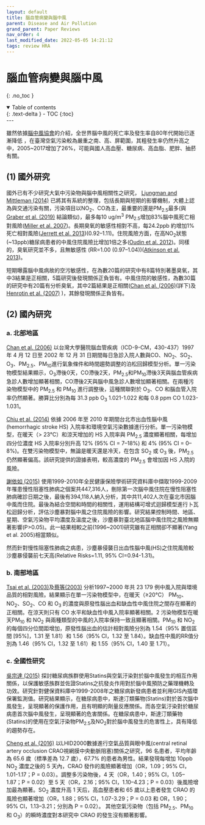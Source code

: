 ```yaml
---
layout: default
title: 腦血管病變與腦中風
parent: Disease and Air Pollution
grand_parent: Paper Reviews
nav_order: 4
last_modified_date: 2022-05-05 14:21:12
tags: review HRA
---
```


#	腦血管病變與腦中風
{: .no_toc }

<details open markdown="block">
  <summary>
    Table of contents
  </summary>
  {: .text-delta }
- TOC
{:toc}
</details>
---

雖然依據[腦中風協會][87]的介紹，全世界腦中風的死亡率及發生率自80年代開始已逐漸降低 ，在臺灣空氣污染較為嚴重之南、高、屏範圍，其粗發生率仍然升高之中，2005~2017增加了26%，可能與國人高血壓、糖尿病、高血脂、肥胖、抽菸有關。
## (1)	國外研究
國外已有不少研究大氣中污染物與腦中風相關性之研究， [Ljungman and Mittleman (2014)][88] 已將其有系統的整理，包括長期與短期的影響機制，大體上認為與交通污染有關，污染項目以NO<sub>2</sub>、CO為主，最重要的還是PM<sub>2.5</sub>最多(與[Graber et al. (2019)][89] 結論類似)，最多每10 ug/m<sup>3</sup> PM<sub>2.5</sub>增加83%腦中風死亡相對風險([Miller et al. 2007][90])。長期臭氧的敏感性相對不高，每24.2ppb 約增加1%死亡相對風險([Jerrett et al. 2013][91])(0.92–1.11)。住院風險方面，在高NO<sub>2</sub>狀態(~13ppb)糖尿病患者的中風住院風險比增加1倍之多([Oudin et al. 2012][92])。同樣的，臭氧研究並不多，且無敏感性 (RR=1.00 (0.97–1.04))([Atkinson et al. 2013][93])。

短期曝露腦中風病故的空污敏感性，在為數20篇的研究中有8篇特別著墨臭氧，其中3結果是正相關，5篇研究後發現關係正負皆有。中風住院的敏感性，為數30篇的研究中有20篇有分析臭氧，其中2篇結果是正相關([Chan et al. (2006)][95](詳下)及[Henrotin et al. (2007)][94] )，其餘發現關係正負皆有。
## (2)	國內研究
### a.	北部地區
[Chan et al. (2006)][95]  以台灣大學醫院腦血管疾病（ICD-9-CM，430-437）1997 年 4 月 12 日至 2002 年 12 月 31 日期間每日急診入院人數與CO、NO<sub>2</sub>、SO<sub>2</sub>、O<sub>3</sub>、PM<sub>2.5</sub>、PM<sub>10</sub>進行氣象條件和時間趨勢調整的泊松回歸模型分析。單一污染物模型結果顯示，O<sub>3</sub>滯後0天，CO滯後2天，PM<sub>2.5</sub>和PM<sub>10</sub>滯後3天與腦血管疾病急診人數增加顯著相關，CO滯後2天與腦中風急診人數增加顯著相關。在兩種污染物模型中的 PM<sub>2.5</sub> 和 PM<sub>10</sub> 進行調整後，這種關聯對於 O<sub>3</sub>、CO 和腦血管入院率仍然顯著。勝算比分別為每 31.3 ppb O<sub>3</sub> 1.021-1.022 和每 0.8 ppm CO 1.023-1.031。

[Chiu et al. (2014)][96] 依據 2006 年至 2010 年期間台北市出血性腦中風(hemorrhagic stroke HS) 入院率和環境空氣污染數據進行分析。單一污染物模型，在暖天（> 23°C）和涼天增加的 HS 入院率與 PM<sub>2.5</sub> 濃度顯著相關，每增加四分位濃度 HS 入院率分別升高 12% (95% CI = 7–18%) 和 4% (95% CI = 0–8%)。在雙污染物模型中，無論是暖天還是冷天，在包含 SO<sub>2</sub> 或 O<sub>3</sub> 後，PM<sub>2.5</sub> 仍然顯著偏高。該研究提供的證據表明，較高濃度的 PM<sub>2.5</sub> 會增加因 HS 入院的風險。

[謝依如 (2015)][97] 使用1999-2010年全民健康保險學術研究資料庫中擷取1999-2009年罹患慢性阻塞性肺病之個案共447,316人，刪除第一次腦中風住院在慢性阻塞性肺病確診日期之後，最後有394,118人納入分析，其中共11,402人次在臺北市因腦中風而住院。最後為結合空間和時間的相關性，運用結構可增式迴歸模型進行卜瓦松迴歸分析，評估沙塵暴對腦中風之住院風險的影響。研究結果控制時間、地區、星期、空氣污染物平均濃度及溫度之後，沙塵暴對臺北地區腦中風住院之風險無顯著影響(P>0.05)。此一結果相較之前(1996~2001)研究雖有正相關卻不顯著(Yang et al. 2005)相當類似。

然而針對慢性阻塞性肺病之病患，沙塵暴侵襲日出血性腦中風(HS)之住院風險較沙塵暴侵襲前七天高(Relative Risks=1.11, 95% CI=0.94-1.31)。
### b.	南部地區
[Tsai et al. (2003)][98]及[蔡等(2003)][99]  分析1997~2000 年共 23 179 例中風入院與環境品質的相對風險。結果顯示在單一污染物模型中，在暖天（≥20°C） PM<sub>10</sub>、NO<sub>2</sub>、SO<sub>2</sub>、CO 和 O<sub>3</sub> 的濃度與原發性腦出血和缺血性中風住院之間存在顯著的正相關。在涼天則只有 CO 水平和缺血性中風入院率顯著相關。2 污染物模型在暖天PM<sub>10</sub> 和 NO<sub>2</sub> 與兩種類型的中風的入院率保持一致且顯著相關。PM<sub>10</sub> 和 NO<sub>2</sub> 的每個四分位間距增加，原發性腦出血的估計相對風險分別為 1.54（95% 置信區間 [95%]，1.31 至 1.81）和 1.56（95% CI，1.32 至 1.84）。缺血性中風的RR值分別為 1.46（95% CI，1.32 至 1.61）和 1.55（95% CI，1.40 至 1.71）。
### c.	全國性研究
[吳宗達 (2015)][100] 探討糖尿病族群使用Statins與空氣汙染對於腦中風發生的相互作用關係，以保護敏感族群並佐證Statins之抗發炎作用對於腦中風預防之藥理機轉及功效。研究針對健保資料庫中1999-2008年之糖尿病新發病患者並利用GIS內插環保署監測值。研究結果顯示，在糖尿病患中，斯達汀類藥物(Statins)對於首次腦中風發生，呈現顯著的保護作用，且有明顯的劑量反應關係。而各空氣汙染對於糖尿病患首次腦中風發生，呈現顯著的危害關係。在糖尿病患中，斯達汀類藥物(Statins)的使用在空氣汙染物PM<sub>2.5</sub>及NO<sub>2</sub>對於腦中風發生的危害性上，具有降低的趨勢存在。

[Cheng et al. (2016)][101] 以LHID2000數據進行空氣品質與眼中風(central retinal artery occlusion CRAO視網膜中央動脈阻塞)關係之研究，96 名患者，平均年齡為 65.6 歲（標準差為 12.7 歲），67.7% 的患者為男性。結果發現每增加 10ppb NO<sub>2</sub> 濃度之後的 5 天內，CRAO 發作的風險顯著增加（OR，1.09；95% CI，1.01-1.17；P = 0.03）。調整多污染物後，4 天（OR，1.40；95% CI，1.05–1.87；P = 0.02）至 5 天（OR，2.16；95% CI，1.10–4.23；P = 0.03）後風險增加最為顯著。SO<sub>2</sub> 濃度升高 1 天后，高血壓患者和 65 歲以上患者發生 CRAO 的風險也顯著增加（OR，1.88；95% CI，1.07-3.29；P = 0.03 和 OR，1.90；95% CI，1.13–3.21；分別為 P = 0.02）。 其他空氣污染物（包括 PM<sub>2.5</sub>、PM<sub>10</sub> 和 O<sub>3</sub>）的瞬時濃度對本研究中 CRAO 的發生沒有顯著影響。


[87]: <http://www.stroke.org.tw/GoWeb2/include/index.php?Page=5-1&paper02=4156067525bc96c3a9ee9b> "邱弘毅 (2018). 腦中風之現況與流行病學特徵、台灣腦中風學會. Available at stroke.org.tw (Accessed 15 July 2021)."
[88]: <https://www.ahajournals.org/doi/full/10.1161/STROKEAHA.114.003130> " Ljungman, P.L. and Mittleman, M.A. (2014). Ambient Air Pollution and Stroke. Stroke 45 (12):3734–3741. doi:10.1161/STROKEAHA.114.003130."
[89]: <https://www.sciencedirect.com/science/article/pii/S0035378718309767> " Graber, M., Mohr, S., Baptiste, L., Duloquin, G., Blanc-Labarre, C., Mariet, A.S., Giroud, M., and Béjot, Y. (2019). Air pollution and stroke. A new modifiable risk factor is in the air. Revue Neurologique 175 (10):619–624. doi:10.1016/j.neurol.2019.03.003."
[90]: <https://www.nejm.org/doi/full/10.1056/nejmoa054409> " Miller, K.A., Siscovick, D.S., Sheppard, L., Shepherd, K., Sullivan, J.H., Anderson, G.L., and Kaufman, J.D. (2007). Long-term exposure to air pollution and incidence of cardiovascular events in women. N Engl J Med 356 (5):447–458. doi:10.1056/NEJMoa054409."
[91]: <https://pubmed.ncbi.nlm.nih.gov/23805824/> " Jerrett, M., Burnett, R.T., Beckerman, B.S., Turner, M.C., Krewski, D., Thurston, G., Martin, R.V., van Donkelaar, A., Hughes, E., Shi, Y., Gapstur, S.M., Thun, M.J., and Pope, C.A. (2013). Spatial analysis of air pollution and mortality in California. Am J Respir Crit Care Med 188 (5):593–599. doi:10.1164/rccm.201303-0609OC."
[92]: <https://www.karger.com/Article/Abstract/322600> " Oudin, A., Strömberg, U., Jakobsson, K., Stroh, E., Lindgren, A.G., Norrving, B., Pessah-Rasmussen, H., Engström, G., and Björk, J. (2011). Hospital admissions for ischemic stroke: does long-term exposure to air pollution interact with major risk factors? Cerebrovasc Dis 31 (3):284–293. doi:10.1159/000322600."
[93]: <https://pubmed.ncbi.nlm.nih.gov/23222514/> " Atkinson, R.W., Carey, I.M., Kent, A.J., van Staa, T.P., Anderson, H.R., and Cook, D.G. (2013). Long-term exposure to outdoor air pollution and incidence of cardiovascular diseases. Epidemiology 24 (1):44–53. doi:10.1097/EDE.0b013e318276ccb8."
[94]: <https://oem.bmj.com/content/64/7/439> " Henrotin, J.B., Besancenot, J.P., Bejot, Y., and Giroud, M. (2007). Short-term effects of ozone air pollution on ischaemic stroke occurrence: a case-crossover analysis from a 10-year population-based study in Dijon, France. Occup Environ Med 64 (7):439–445. doi:10.1136/oem.2006.029306."
[95]: <https://doi.org/10.1093/eurheartj/ehi835> " Chan, C.-C., Chuang, K.-J., Chien, L.-C., Chen, W.-J., and Chang, W.-T. (2006). Urban air pollution and emergency admissions for cerebrovascular diseases in Taipei, Taiwan. European Heart Journal 27 (10):1238–1244. doi:10.1093/eurheartj/ehi835."
[96]: <https://doi.org/10.1080/15287394.2014.926801> " Chiu, H.-F., Chang, C.-C., and Yang, C.-Y. (2014). Relationship Between Hemorrhagic Stroke Hospitalization and Exposure to Fine Particulate Air Pollution in Taipei, Taiwan. Journal of Toxicology and Environmental Health, Part A 77 (19):1154–1163. doi:10.1080/15287394.2014.926801."
[97]: <http://140.131.94.7/retrieve/5450/103NTCN0711014-001.pdf> " 謝依如 (2015). 沙塵暴對臺北地區腦中風住院之影響. 國立台北護理健康大學健康事業管理研究所, 臺北."
[98]: <https://www.ahajournals.org/doi/full/10.1161/01.STR.0000095564.33543.64> " Tsai, S.-S., Goggins, W.B., Chiu, H.-F., and Yang, C.-Y. (2003). Evidence for an Association Between Air Pollution and Daily Stroke Admissions in Kaohsiung, Taiwan. Stroke 34 (11):2612–2616. doi:10.1161/01.STR.0000095564.33543.64."
[99]: <https://hdl.handle.net/11296/4fj9tz> "蔡尚學 (2003). 台灣地區室外空氣污染對健康效應之研究(PhD Thesis) 醫學研究所. 高雄醫學大學, 高雄市."
[100]: <https://hdl.handle.net/11296/n783e5> " 吳宗達 (2015). 斯達汀類藥物與空氣汙染對於糖尿病族群腦中風發生之關係探討 公共衛生學系碩士班. 中國醫藥大學, 台中市."
[101]: <https://www.sciencedirect.com/science/article/pii/S0161642016310934> " Cheng, H.-C., Pan, R.-H., Yeh, H.-J., Lai, K.R., Yen, M.-Y., Chan, C.-L., and Wang, A.-G. (2016). Ambient Air Pollution and the Risk of Central Retinal Artery Occlusion. Ophthalmology 123 (12):2603–2609. doi:10.1016/j.ophtha.2016.08.046."
